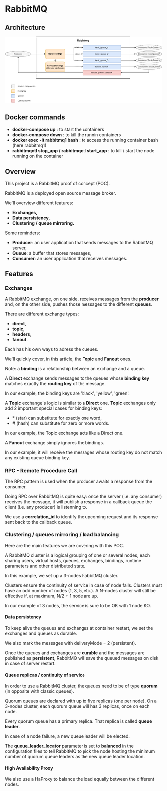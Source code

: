 # RabbitMQ

## Architecture

![Alt text](/assets/architecture_rabbitmq.png?raw=true "RabbitMQ architecture")

## Docker commands

- **docker-compose up** : to start the containers
- **docker-compose down** : to kill the runnin containers
- **docker exec -it rabbitmq1 bash** : to access the running container bash (here rabbitmq1)
- **rabbitmqctl stop_app / rabbitmqctl start_app** : to kill / start the node running on the container

## Overview

This project is a RabbitMQ proof of concept (POC).

RabbitMQ is a deployed open source message broker.

We'll overview different features:
- **Exchanges,**
- **Data persistency,**
- **Clustering / queue mirroring.**

Some reminders:
- **Producer**: an user application that sends messages to the RabbitMQ server,
- **Queue**: a buffer that stores messages,
- **Consumer**: an user application that receives messages.

## Features

### Exchanges

A RabbitMQ exchange, on one side, receives messages from the **producer** and, on the other side, pushes those messages to the different **queues**.

There are different exchange types:
- **direct**,
- **topic**,
- **headers**,
- **fanout**.

Each has his own ways to adress the queues.

We'll quickly cover, in this article, the **Topic** and **Fanout** ones.

Note: a **binding** is a relationship between an exchange and a queue. 

A **Direct** exchange sends messages to the queues whose **binding key** matches exactly the **routing key** of the message.

In our example, the binding keys are 'black', 'yellow', 'green'.

A **Topic** exchange's logic is similar to a **Direct** one. **Topic** exchanges only add 2 important special cases for binding keys: 
- \* (star) can substitute for exactly one word,
- \# (hash) can substitute for zero or more words.

In our example, the Topic exchange acts like a Direct one.

A **Fanout** exchange simply ignores the bindings.

In our example, it will receive the messages whose routing key do not match any existing queue binding key.

### RPC - Remote Procedure Call

The RPC pattern is used when the producer awaits a response from the consumer.

Doing RPC over RabbitMQ is quite easy: once the server (i.e. any consumer) receives the message, it will publish a response in a callback queue the client (i.e. any producer) is listenning to.

We use a **correlation_id** to identify the upcoming request and its response sent back to the callback queue.

### Clustering / queues mirroring / load balancing

Here are the main features we are covering with this POC.

A RabbitMQ cluster is a logical grouping of one or several nodes, each sharing users, virtual hosts, queues, exchanges, bindings, runtime parameters and other distributed state.

In this example, we set up a 3-nodes RabbitMQ cluster.

Clusters ensure the continuity of service in case of node falls. Clusters must have an odd number of nodes (1, 3, 5, etc.). A N-nodes cluster will still be effective if, at maximum, N/2 + 1 node are up.

In our example of 3 nodes, the service is sure to be OK with 1 node KO.
 
#### Data persistency

To keep alive the queues and exchanges at container restart, we set the exchanges and queues as durable.

We also mark the messages with deliveryMode = 2 (persistent).

Once the queues and exchanges are **durable** and the messages are published as **persistent**, RabbitMQ will save the queued messages on disk in case of server restart.

#### Queue replicas / continuity of service

In order to use a RabbitMQ cluster, the queues need to be of type **quorum** (in opposite with classic queues).

Quorum queues are declared with up to five replicas (one per node). On a 3-nodes cluster, each quorum queue will has 3 replicas, once on each node.

Every quorum queue has a primary replica. That replica is called **queue leader**.

In case of a node failure, a new queue leader will be elected. 

The **queue_leader_locator** parameter is set to **balanced** in the configuration files to tell RabbitMQ to pick the node hosting the minimum number of quorum queue leaders as the new queue leader location.

#### High Availability Proxy 
 
We also use a HaProxy to balance the load equally between the different nodes. 

